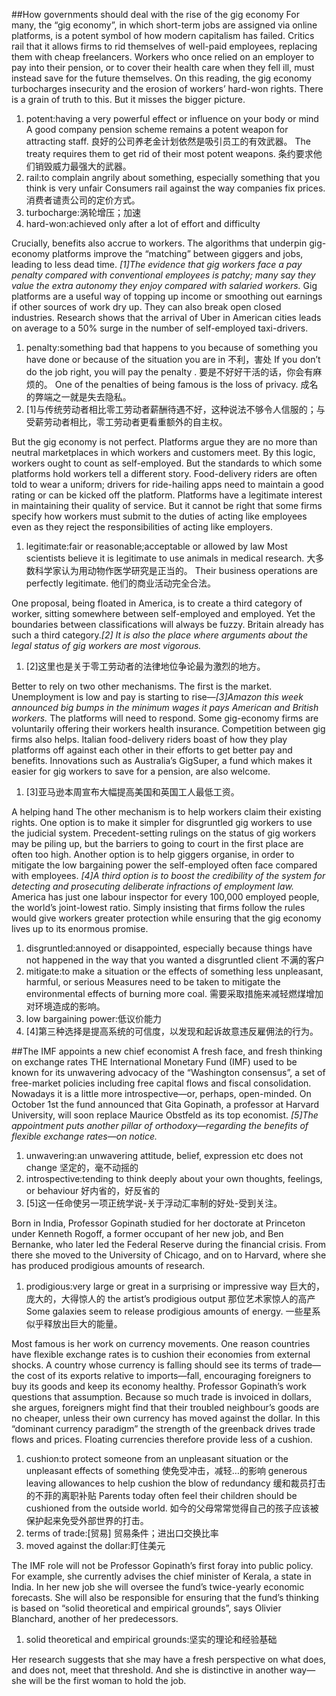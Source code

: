 ##How governments should deal with the rise of the gig economy
For many, the “gig economy”, in which short-term jobs are assigned via online platforms, is a potent symbol of how modern capitalism has failed. Critics rail that it allows firms to rid themselves of well-paid employees, replacing them with cheap freelancers. Workers who once relied on an employer to pay into their pension, or to cover their health care when they fell ill, must instead save for the future themselves. On this reading, the gig economy turbocharges insecurity and the erosion of workers’ hard-won rights. There is a grain of truth to this. But it misses the bigger picture.
1. potent:having a very powerful effect or influence on your body or mind
A good company pension scheme remains a potent weapon for attracting staff.
良好的公司养老金计划依然是吸引员工的有效武器。
The treaty requires them to get rid of their most potent weapons.
条约要求他们销毁威力最强大的武器。
2. rail:to complain angrily about something, especially something that you think is very unfair
Consumers rail against the way companies fix prices. 
消费者谴责公司的定价方式。
3. turbocharge:涡轮增压；加速
4. hard-won:achieved only after a lot of effort and difficulty

Crucially, benefits also accrue to workers. The algorithms that underpin gig-economy platforms improve the “matching” between giggers and jobs, leading to less dead time. *[1]The evidence that gig workers face a pay penalty compared with conventional employees is patchy; many say they value the extra autonomy they enjoy compared with salaried workers.* Gig platforms are a useful way of topping up income or smoothing out earnings if other sources of work dry up. They can also break open closed industries. Research shows that the arrival of Uber in American cities leads on average to a 50% surge in the number of self-employed taxi-drivers.
1. penalty:something bad that happens to you because of something you have done or because of the situation you are in
不利，害处
If you don’t do the job right, you will pay the penalty .
要是不好好干活的话，你会有麻烦的。
One of the penalties of being famous is the loss of privacy.
成名的弊端之一就是失去隐私。
2. [1]与传统劳动者相比零工劳动者薪酬待遇不好，这种说法不够令人信服的；与受薪劳动者相比，零工劳动者更看重额外的自主权。

But the gig economy is not perfect. Platforms argue they are no more than neutral marketplaces in which workers and customers meet. By this logic, workers ought to count as self-employed. But the standards to which some platforms hold workers tell a different story. Food-delivery riders are often told to wear a uniform; drivers for ride-hailing apps need to maintain a good rating or can be kicked off the platform. Platforms have a legitimate interest in maintaining their quality of service. But it cannot be right that some firms specify how workers must submit to the duties of acting like employees even as they reject the responsibilities of acting like employers.
1. legitimate:fair or reasonable;acceptable or allowed by law
Most scientists believe it is legitimate to use animals in medical research.
大多数科学家认为用动物作医学研究是正当的。
Their business operations are perfectly legitimate.
他们的商业活动完全合法。

One proposal, being floated in America, is to create a third category of worker, sitting somewhere between self-employed and employed. Yet the boundaries between classifications will always be fuzzy. Britain already has such a third category.*[2] It is also the place where arguments about the legal status of gig workers are most vigorous.*
1. [2]这里也是关于零工劳动者的法律地位争论最为激烈的地方。

Better to rely on two other mechanisms. The first is the market. Unemployment is low and pay is starting to rise—*[3]Amazon this week announced big bumps in the minimum wages it pays American and British workers.* The platforms will need to respond. Some gig-economy firms are voluntarily offering their workers health insurance. Competition between gig firms also helps. Italian food-delivery riders boast of how they play platforms off against each other in their efforts to get better pay and benefits. Innovations such as Australia’s GigSuper, a fund which makes it easier for gig workers to save for a pension, are also welcome.
1. [3]亚马逊本周宣布大幅提高美国和英国工人最低工资。

A helping hand
The other mechanism is to help workers claim their existing rights. One option is to make it simpler for disgruntled gig workers to use the judicial system. Precedent-setting rulings on the status of gig workers may be piling up, but the barriers to going to court in the first place are often too high. Another option is to help giggers organise, in order to mitigate the low bargaining power the self-employed often face compared with employees. *[4]A third option is to boost the credibility of the system for detecting and prosecuting deliberate infractions of employment law.* America has just one labour inspector for every 100,000 employed people, the world’s joint-lowest ratio. Simply insisting that firms follow the rules would give workers greater protection while ensuring that the gig economy lives up to its enormous promise.
1. disgruntled:annoyed or disappointed, especially because things have not happened in the way that you wanted
a disgruntled client 不满的客户
2. mitigate:to make a situation or the effects of something less unpleasant, harmful, or serious
Measures need to be taken to mitigate the environmental effects of burning more coal.
需要采取措施来减轻燃煤增加对环境造成的影响。
3. low bargaining power:低议价能力
4. [4]第三种选择是提高系统的可信度，以发现和起诉故意违反雇佣法的行为。

##The IMF appoints a new chief economist
A fresh face, and fresh thinking on exchange rates
THE International Monetary Fund (IMF) used to be known for its unwavering advocacy of the “Washington consensus”, a set of free-market policies including free capital flows and fiscal consolidation. Nowadays it is a little more introspective—or, perhaps, open-minded. On October 1st the fund announced that Gita Gopinath, a professor at Harvard University, will soon replace Maurice Obstfeld as its top economist. *[5]The appointment puts another pillar of orthodoxy—regarding the benefits of flexible exchange rates—on notice.*
1. unwavering:an unwavering attitude, belief, expression etc does not change
坚定的，毫不动摇的
2. introspective:tending to think deeply about your own thoughts, feelings, or behaviour
好内省的，好反省的
3. [5]这一任命使另一项正统学说-关于浮动汇率制的好处-受到关注。

Born in India, Professor Gopinath studied for her doctorate at Princeton under Kenneth Rogoff, a former occupant of her new job, and Ben Bernanke, who later led the Federal Reserve during the financial crisis. From there she moved to the University of Chicago, and on to Harvard, where she has produced prodigious amounts of research.
1. prodigious:very large or great in a surprising or impressive way
巨大的，庞大的，大得惊人的
the artist’s prodigious output
那位艺术家惊人的高产
Some galaxies seem to release prodigious amounts of energy.
一些星系似乎释放出巨大的能量。

Most famous is her work on currency movements. One reason countries have flexible exchange rates is to cushion their economies from external shocks. A country whose currency is falling should see its terms of trade—the cost of its exports relative to imports—fall, encouraging foreigners to buy its goods and keep its economy healthy. Professor Gopinath’s work questions that assumption. Because so much trade is invoiced in dollars, she argues, foreigners might find that their troubled neighbour’s goods are no cheaper, unless their own currency has moved against the dollar. In this “dominant currency paradigm” the strength of the greenback drives trade flows and prices. Floating currencies therefore provide less of a cushion.
1. cushion:to protect someone from an unpleasant situation or the unpleasant effects of something
使免受冲击，减轻…的影响
generous leaving allowances to help cushion the blow of redundancy
缓和裁员打击的不菲的离职补贴
Parents today often feel their children should be cushioned from the outside world.
如今的父母常常觉得自己的孩子应该被保护起来免受外部世界的打击。
2. terms of trade:[贸易] 贸易条件；进出口交换比率
3. moved against the dollar:盯住美元

The IMF role will not be Professor Gopinath’s first foray into public policy. For example, she currently advises the chief minister of Kerala, a state in India. In her new job she will oversee the fund’s twice-yearly economic forecasts. She will also be responsible for ensuring that the fund’s thinking is based on “solid theoretical and empirical grounds”, says Olivier Blanchard, another of her predecessors.
1. solid theoretical and empirical grounds:坚实的理论和经验基础

Her research suggests that she may have a fresh perspective on what does, and does not, meet that threshold. And she is distinctive in another way—she will be the first woman to hold the job.